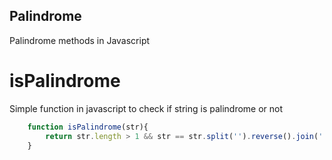 ## Palindrome

Palindrome methods in Javascript

# isPalindrome

Simple function in javascript to check if string is palindrome or not

```javascript
    function isPalindrome(str){    
        return str.length > 1 && str == str.split('').reverse().join('');
    }
```